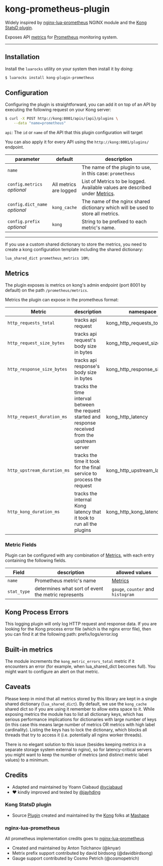 # kong-prometheus-plugin

Widely inspired by [nginx-lua-prometheus](https://github.com/knyar/nginx-lua-prometheus/) NGINX module and the [Kong StatsD plugin](https://github.com/Mashape/kong/tree/master/kong/plugins/statsd).


Exposes API [metrics](#metrics) for [Prometheus](https://prometheus.io) monitoring system.

----

## Installation

Install the `luarocks` utility on your system then install it by doing:
```bash
$ luarocks install kong-plugin-prometheus
```

## Configuration

Configuring the plugin is straightforward, you can add it on top of an
API by executing the following request on your Kong server:

```bash
$ curl -X POST http://kong:8001/apis/{api}/plugins \
    --data "name=prometheus"
```

`api`: The `id` or `name` of the API that this plugin configuration will target

You can also apply it for every API using the `http://kong:8001/plugins/`
endpoint.

parameter                       | default | description
---                             | ---     | ---
`name`                          |         | The name of the plugin to use, in this case: `prometheus`
`config.metrics`<br>*optional*  | All metrics<br>are logged | List of Metrics to be logged. Available values are described under [Metrics](#metrics).
`config.dict_name`<br>*optional*| `kong_cache` | The name of the nginx shared dictionary which will be used to store all metrics.
`config.prefix`<br>*optional*   | `kong` | String to be prefixed to each metric's name.


----

If you use a custom shared dictionary to store the metrics, you need to create a kong configuration template including the shared dictionary:
```
lua_shared_dict prometheus_metrics 10M;
```

## Metrics

The plugin exposes is metrics on kong's admin endpoint (port 8001 by default) on the path `/prometheus/metrics`.

Metrics the plugin can expose in the prometheus format:

Metric                           | description | namespace
---                              | ---         | ---
`http_requests_total`            | tracks api request | kong_http_requests_total
`http_request_size_bytes`        | tracks api request's body size in bytes | kong_http_request_size_bytes
`http_response_size_bytes`       | tracks api response's body size in bytes | kong_http_response_size_bytes
`http_request_duration_ms`       | tracks the time interval between the request started and response received from the upstream server | kong_http_latency
`http_upstream_duration_ms`      | tracks the time it took for the final service to process the request | kong_http_upstream_latency
`http_kong_duration_ms`          | tracks the internal Kong latency that it took to run all the plugins | kong_http_kong_latency

### Metric Fields

Plugin can be configured with any combination of [Metrics](#metrics), with each entry containing the following fields.

Field         | description                                           | allowed values
---           | ---                                                   | --- 
`name`        | Prometheus metric's name                              | [Metrics](#metrics)          
`stat_type`   | determines what sort of event the metric represents   | `gauge`, `counter` and `histogram`

## Kong Process Errors

This logging plugin will only log HTTP request and response data. If you are
looking for the Kong process error file (which is the nginx error file), then
you can find it at the following path:
prefix/logs/error.log

## Built-in metrics

The module increments the `kong_metric_errors_total` metric if it encounters an error (for example, when lua_shared_dict becomes full). You might want to configure an alert on that metric.

## Caveats

Please keep in mind that all metrics stored by this library are kept in a
single shared dictionary (`lua_shared_dict`). By default, we use the `kong_cache` shared dict so if you are using it remember to allow extra space to it.
While exposing metrics the module has to list all dictionary keys, which has serious performance implications for
dictionaries with large number of keys (in this case this means large number
of metrics OR metrics with high label cardinality). Listing the keys has to
lock the dictionary, which blocks all threads that try to access it (i.e.
potentially all nginx worker threads).

There is no elegant solution to this issue (besides keeping metrics in a
separate storage system external to nginx), so for latency-critical servers you
might want to keep the number of metrics (and distinct metric label values) to
a minimum.

## Credits
- Adapted and maintained by Yoann Ciabaud [@yciabaud](https://github.com/yciabaud)
- :heart: kindly improved and tested by [@jayhding](https://github.com/jayhding)

### Kong StatsD plugin
- Source [Plugin](https://getkong.org/plugins/statsd/) created and maintained by the [Kong](https://getkong.org/) folks at [Mashape](https://www.mashape.com)

### nginx-lua-prometheus
All prometheus implementation credits goes to [nginx-lua-prometheus](https://github.com/knyar/nginx-lua-prometheus/)
- Created and maintained by Anton Tolchanov (@knyar)
- Metrix prefix support contributed by david birdsong (@davidbirdsong)
- Gauge support contributed by Cosmo Petrich (@cosmopetrich)
